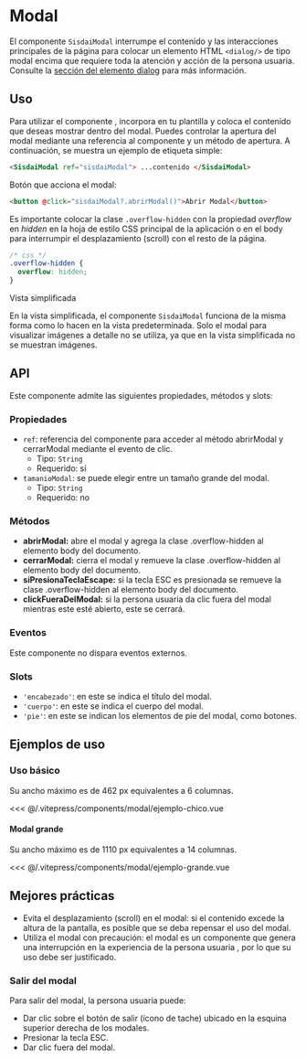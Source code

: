 <script setup>
import EjemploChico from "../../.vitepress/components/modal/ejemplo-chico.vue";
import EjemploGrande from "../../.vitepress/components/modal/ejemplo-grande.vue";
</script>

# Modal

El componente `SisdaiModal` interrumpe el contenido y las interacciones principales de la página para colocar un elemento HTML `<dialog/>` de tipo modal encima que requiere toda la atención y acción de la persona usuaria. Consulte la [sección del elemento dialog](https://developer.mozilla.org/es/docs/Web/HTML/Element/dialog) para más información.

<section id="uso">

## Uso

Para utilizar el componente , incorpora en tu plantilla y coloca el contenido que deseas mostrar dentro del modal. Puedes controlar la apertura del modal mediante una referencia al componente y un método de apertura. A continuación, se muestra un ejemplo de etiqueta simple:

```html
<SisdaiModal ref="sisdaiModal"> ...contenido </SisdaiModal>
```

Botón que acciona el modal:

```html
<button @click="sisdaiModal?.abrirModal()">Abrir Modal</button>
```

Es importante colocar la clase `.overflow-hidden` con la propiedad _overflow_ en _hidden_ en la hoja de estilo CSS principal de la aplicación o en el body para interrumpir el desplazamiento (scroll) con el resto de la página.

```css
/* css */
.overflow-hidden {
  overflow: hidden;
}
```

Vista simplificada

En la vista simplificada, el componente `SisdaiModal` funciona de la misma forma como lo hacen en la vista predeterminada. Solo el modal para visualizar imágenes a detalle no se utiliza, ya que en la vista simplificada no se muestran imágenes.

</section>

<section id="api">

## API

Este componente admite las siguientes propiedades, métodos y slots:

### Propiedades

- `ref`: referencia del componente para acceder al método abrirModal y cerrarModal mediante el evento de clic.
  - Tipo: `String`
  - Requerido: sí
- `tamanioModal`: se puede elegir entre un tamaño grande del modal.
  - Tipo: `String`
  - Requerido: no

### Métodos

- **abrirModal:** abre el modal y agrega la clase .overflow-hidden al elemento body del documento.
- **cerrarModal:** cierra el modal y remueve la clase .overflow-hidden al elemento body del documento.
- **siPresionaTeclaEscape:** si la tecla ESC es presionada se remueve la clase .overflow-hidden al elemento body del documento.
- **clickFueraDelModal:** si la persona usuaria da clic fuera del modal mientras este esté abierto, este se cerrará.

### Eventos

Este componente no dispara eventos externos.

### Slots

- `'encabezado'`: en este se indica el título del modal.
- `'cuerpo'`: en este se indica el cuerpo del modal.
- `'pie'`: en este se indican los elementos de pie del modal, como botones.

</section>

<section id="ejemplos">

## Ejemplos de uso

### Uso básico

Su ancho máximo es de 462 px equivalentes a 6 columnas.

<!-- <utils-ejemplo-doc ruta="modal/chico.vue"/> -->
<EjemploChico />
<<< @/.vitepress/components/modal/ejemplo-chico.vue

#### Modal grande

Su ancho máximo es de 1110 px equivalentes a 14 columnas.

<!-- <utils-ejemplo-doc ruta="modal/grande.vue"/> -->
<EjemploGrande />
<<< @/.vitepress/components/modal/ejemplo-grande.vue

## Mejores prácticas

- Evita el desplazamiento (scroll) en el modal: si el contenido excede la altura de la pantalla, es posible que se deba repensar el uso del modal.
- Utiliza el modal con precaución: el modal es un componente que genera una interrupción en la experiencia de la persona usuaria , por lo que su uso debe ser justificado.

### Salir del modal

Para salir del modal, la persona usuaria puede:

- Dar clic sobre el botón de salir (ícono de tache) ubicado en la esquina superior derecha de los modales.
- Presionar la tecla ESC.
- Dar clic fuera del modal.

</section>
